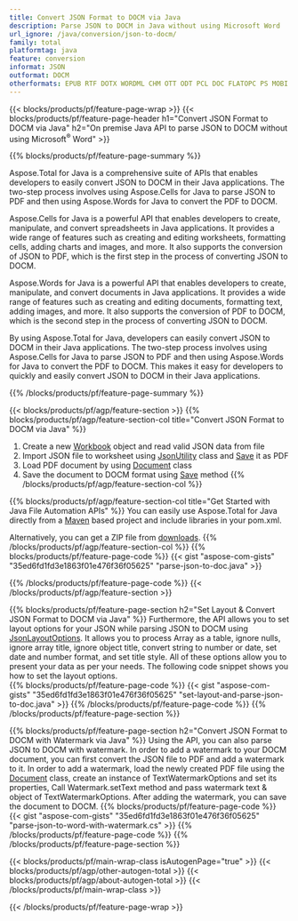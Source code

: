 ```yaml
---
title: Convert JSON Format to DOCM via Java 
description: Parse JSON to DOCM in Java without using Microsoft Word
url_ignore: /java/conversion/json-to-docm/
family: total
platformtag: java
feature: conversion
informat: JSON
outformat: DOCM
otherformats: EPUB RTF DOTX WORDML CHM OTT ODT PCL DOC FLATOPC PS MOBI DOT WORD
---
```

{{< blocks/products/pf/feature-page-wrap >}}
{{< blocks/products/pf/feature-page-header h1="Convert JSON Format to DOCM via Java" h2="On premise Java API to parse JSON to DOCM without using Microsoft<sup>&reg;</sup> Word" >}}

{{% blocks/products/pf/feature-page-summary %}}


Aspose.Total for Java is a comprehensive suite of APIs that enables developers to easily convert JSON to DOCM in their Java applications. The two-step process involves using Aspose.Cells for Java to parse JSON to PDF and then using Aspose.Words for Java to convert the PDF to DOCM.

Aspose.Cells for Java is a powerful API that enables developers to create, manipulate, and convert spreadsheets in Java applications. It provides a wide range of features such as creating and editing worksheets, formatting cells, adding charts and images, and more. It also supports the conversion of JSON to PDF, which is the first step in the process of converting JSON to DOCM.

Aspose.Words for Java is a powerful API that enables developers to create, manipulate, and convert documents in Java applications. It provides a wide range of features such as creating and editing documents, formatting text, adding images, and more. It also supports the conversion of PDF to DOCM, which is the second step in the process of converting JSON to DOCM.

By using Aspose.Total for Java, developers can easily convert JSON to DOCM in their Java applications. The two-step process involves using Aspose.Cells for Java to parse JSON to PDF and then using Aspose.Words for Java to convert the PDF to DOCM. This makes it easy for developers to quickly and easily convert JSON to DOCM in their Java applications.

{{% /blocks/products/pf/feature-page-summary  %}}

{{< blocks/products/pf/agp/feature-section >}}
{{% blocks/products/pf/agp/feature-section-col title="Convert JSON Format to DOCM via Java" %}}
1. Create a new [Workbook](https://reference.aspose.com/cells/java/com.aspose.cells/Workbook) object and read valid JSON data from file
2. Import JSON file to worksheet using [JsonUtility](https://reference.aspose.com/cells/java/com.aspose.cells/JsonUtility) class and [Save](https://reference.aspose.com/cells/java/com.aspose.cells/workbook#save(java.lang.String,%20com.aspose.cells.SaveOptions)) it as PDF 
3. Load PDF document by using [Document](https://reference.aspose.com/words/java/com.aspose.words/Document) class 
4. Save the document to DOCM format using [Save](https://reference.aspose.com/words/java/com.aspose.words/Document#save(java.lang.String,com.aspose.words.SaveOptions)) method
{{% /blocks/products/pf/agp/feature-section-col %}}

{{% blocks/products/pf/agp/feature-section-col title="Get Started with Java File Automation APIs" %}}
You can easily use Aspose.Total for Java directly from a [Maven](https://releases.aspose.com/total/java/) based project and include libraries in your pom.xml.

Alternatively, you can get a ZIP file from [downloads](https://releases.aspose.com/total/java).
{{% /blocks/products/pf/agp/feature-section-col %}}
{{% blocks/products/pf/feature-page-code %}}
{{< gist "aspose-com-gists" "35ed6fd1fd3e1863f01e476f36f05625" "parse-json-to-doc.java" >}}

{{% /blocks/products/pf/feature-page-code %}}
{{< /blocks/products/pf/agp/feature-section >}}

{{% blocks/products/pf/feature-page-section  h2="Set Layout & Convert JSON Format to DOCM via Java" %}}
Furthermore, the API allows you to set layout options for your JSON while parsing JSON to DOCM using [JsonLayoutOptions](https://reference.aspose.com/cells/java/com.aspose.cells/jsonlayoutoptions). It allows you to process Array as a table, ignore nulls, ignore array title, ignore object title, convert string to number or date, set date and number format, and set title style. All of these options allow you to present your data as per your needs. The following code snippet shows you how to set the layout options.    
{{% blocks/products/pf/feature-page-code %}}
{{< gist "aspose-com-gists" "35ed6fd1fd3e1863f01e476f36f05625" "set-layout-and-parse-json-to-doc.java" >}}
{{% /blocks/products/pf/feature-page-code  %}}
{{% /blocks/products/pf/feature-page-section %}}

{{% blocks/products/pf/feature-page-section  h2="Convert JSON Format to DOCM with Watermark via Java" %}}
Using the API, you can also parse JSON to DOCM with watermark. In order to add a watermark to your DOCM document, you can first convert the JSON file to PDF and add a watermark to it. In order to add a watermark, load the newly created PDF file using the [Document](https://reference.aspose.com/words/java/com.aspose.words/Document) class, create an instance of TextWatermarkOptions and set its properties, Call Watermark.setText method and pass watermark text & object of TextWatermarkOptions. After adding the watermark, you can save the document to DOCM.
{{% blocks/products/pf/feature-page-code %}}
{{< gist "aspose-com-gists" "35ed6fd1fd3e1863f01e476f36f05625" "parse-json-to-word-with-watermark.cs" >}}
{{% /blocks/products/pf/feature-page-code  %}}
{{% /blocks/products/pf/feature-page-section %}}

{{< blocks/products/pf/main-wrap-class isAutogenPage="true" >}}
{{< blocks/products/pf/agp/other-autogen-total >}}
{{< blocks/products/pf/agp/about-autogen-total >}}
{{< /blocks/products/pf/main-wrap-class >}}

{{< /blocks/products/pf/feature-page-wrap >}}